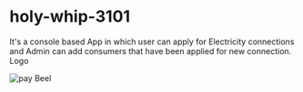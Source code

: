 # holy-whip-3101
It's a console based App in which user can apply for Electricity connections and Admin can add consumers that have been applied for new connection.
Logo 

![pay Beel](https://user-images.githubusercontent.com/99540875/228315129-e9d5be5f-4245-4276-91ac-1c7071eac926.jpg)
